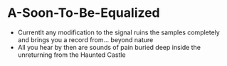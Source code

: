# A-Soon-To-Be-Equalized

* Currentlt any modification to the signal ruins the samples completely and brings you
 a record from... beyond nature
* All you hear by then are sounds of pain buried deep inside the unreturning from the Haunted Castle
